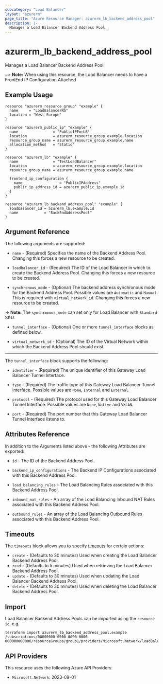 ```yaml
---
subcategory: "Load Balancer"
layout: "azurerm"
page_title: "Azure Resource Manager: azurerm_lb_backend_address_pool"
description: |-
  Manages a Load Balancer Backend Address Pool.
---
```


# azurerm_lb_backend_address_pool

Manages a Load Balancer Backend Address Pool.

~> **Note:** When using this resource, the Load Balancer needs to have a FrontEnd IP Configuration Attached

## Example Usage

```hcl
resource "azurerm_resource_group" "example" {
  name     = "LoadBalancerRG"
  location = "West Europe"
}

resource "azurerm_public_ip" "example" {
  name                = "PublicIPForLB"
  location            = azurerm_resource_group.example.location
  resource_group_name = azurerm_resource_group.example.name
  allocation_method   = "Static"
}

resource "azurerm_lb" "example" {
  name                = "TestLoadBalancer"
  location            = azurerm_resource_group.example.location
  resource_group_name = azurerm_resource_group.example.name

  frontend_ip_configuration {
    name                 = "PublicIPAddress"
    public_ip_address_id = azurerm_public_ip.example.id
  }
}

resource "azurerm_lb_backend_address_pool" "example" {
  loadbalancer_id = azurerm_lb.example.id
  name            = "BackEndAddressPool"
}
```

## Argument Reference

The following arguments are supported:

* `name` - (Required) Specifies the name of the Backend Address Pool. Changing this forces a new resource to be created.
  
* `loadbalancer_id` - (Required) The ID of the Load Balancer in which to create the Backend Address Pool. Changing this forces a new resource to be created.

* `synchronous_mode` - (Optional) The backend address synchronous mode for the Backend Address Pool. Possible values are `Automatic` and `Manual`. This is required with `virtual_network_id`. Changing this forces a new resource to be created.

-> **Note:** The `synchronous_mode` can set only for Load Balancer with `Standard` SKU.

* `tunnel_interface` - (Optional) One or more `tunnel_interface` blocks as defined below.

* `virtual_network_id` - (Optional) The ID of the Virtual Network within which the Backend Address Pool should exist.

---

The `tunnel_interface` block supports the following:

* `identifier` - (Required) The unique identifier of this Gateway Load Balancer Tunnel Interface.

* `type` - (Required) The traffic type of this Gateway Load Balancer Tunnel Interface. Possible values are `None`, `Internal` and `External`.

* `protocol` - (Required) The protocol used for this Gateway Load Balancer Tunnel Interface. Possible values are `None`, `Native` and `VXLAN`.

* `port` - (Required) The port number that this Gateway Load Balancer Tunnel Interface listens to.

## Attributes Reference

In addition to the Arguments listed above - the following Attributes are exported:

* `id` - The ID of the Backend Address Pool.
  
* `backend_ip_configurations` - The Backend IP Configurations associated with this Backend Address Pool.

* `load_balancing_rules` - The Load Balancing Rules associated with this Backend Address Pool.

* `inbound_nat_rules` - An array of the Load Balancing Inbound NAT Rules associated with this Backend Address Pool.

* `outbound_rules` - An array of the Load Balancing Outbound Rules associated with this Backend Address Pool.

## Timeouts

The `timeouts` block allows you to specify [timeouts](https://www.terraform.io/language/resources/syntax#operation-timeouts) for certain actions:

* `create` - (Defaults to 30 minutes) Used when creating the Load Balancer Backend Address Pool.
* `read` - (Defaults to 5 minutes) Used when retrieving the Load Balancer Backend Address Pool.
* `update` - (Defaults to 30 minutes) Used when updating the Load Balancer Backend Address Pool.
* `delete` - (Defaults to 30 minutes) Used when deleting the Load Balancer Backend Address Pool.

## Import

Load Balancer Backend Address Pools can be imported using the `resource id`, e.g.

```shell
terraform import azurerm_lb_backend_address_pool.example /subscriptions/00000000-0000-0000-0000-000000000000/resourceGroups/group1/providers/Microsoft.Network/loadBalancers/lb1/backendAddressPools/pool1
```

## API Providers
<!-- This section is generated, changes will be overwritten -->
This resource uses the following Azure API Providers:

* `Microsoft.Network`: 2023-09-01
